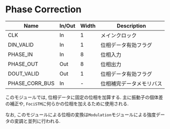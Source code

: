 # Phase Correction

| Name                          | In/Out | Width | Description                                        | 
| ----------------------------- | ------ | ----- | -------------------------------------------------- | 
| CLK                           | In     | 1     | メインクロック                                     | 
| DIN_VALID                     | In     | 1     | 位相データ有効フラグ                               | 
| PHASE_IN                      | In     | 8     | 位相入力                                           | 
| PHASE_OUT                     | Out    | 8     | 位相出力                                           | 
| DOUT_VALID                    | Out    | 1     | 位相データ有効フラグ                               | 
| PHASE_CORR_BUS                | In     | -     | 位相補完データメモリバス                           | 

このモジュールでは, 位相データに固定の位相を加算する.
主に振動子の個体差の補正や, `FociSTM`に何らかの位相を加えるために使用される.

なお, このモジュールによる位相の変換は`Modulation`モジュールによる強度データの変調と並列に行われる.

